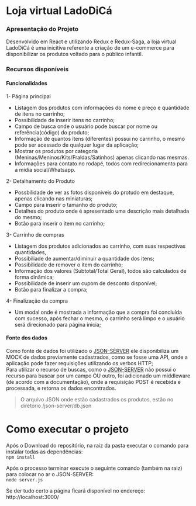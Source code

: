 # Loja virtual LadoDiCá

### Apresentação do Projeto

Desenvolvido em React e utilizando Redux e Redux-Saga, a loja virtual LadoDiCá é uma inicitiva referente a criação de um e-commerce para disponibilizar os produtos voltado para o público infantil.

### Recursos disponíveis

#### Funcionalidades

1- Página principal

- Listagem dos produtos com informações do nome e preço e quantidade de itens no carrinho;
- Possibilidade de inserir itens no carrinho;
- Campo de busca onde o usuário pode buscar por nome ou referência(código) do produto;
- Informação de quantos itens (diferentes) possui no carrinho, o mesmo pode ser acessado de qualquer lugar da aplicação;
- Mostrar os produtos por categoria (Meninas/Meninos/Kits/Fraldas/Satinhos) apenas clicando nas mesmas.
- Informações para contato no rodapé, todos com redirecionamento para a mídia social/Whatsapp.

2- Detalhamento do Produto

- Possbilidade de ver as fotos disponiveis do protudo em destaque, apenas clicando nas miniaturas;
- Campo para inserir o tamanho do produto;
- Detalhes do produto onde é apresentado uma descrição mais detalhada do mesmo;
- Botão para inserir o item no carrinho;

3- Carrinho de compras

- Listagem dos produtos adicionados ao carrinho, com suas respectivas quantidades,
- Possibiliade de aumentar/diminuir a quantidade dos itens;
- Possibilidade de remover o item do carrinho;
- Informação dos valores (Subtotal/Total Geral), todos são calculados de forma dinâmica;
- Possibilidade de inserir um cupom de desconto disponível;
- Botão para finalizar a compra;

4- Finalização da compra

- Um modal onde é mostrada a informação que a compra foi concluída com sucesso, após fechar o mesmo, o carrinho será limpo e o usuário será direcionado para página inicia;

#### Fonte dos dados

Como fonte de dados foi utilizado o [JSON-SERVER](https://github.com/typicode/json-server) ele disponibiliza um MOCK de dados previamente cadastrados, como se fosse uma API, onde a aplicação pode fazer requisições utilizando os verbos HTTP; </br>
Para utilizar o recurso de buscas, como o [JSON-SERVER](https://github.com/typicode/json-server) não possui o recurso para buscar por um campo OU outro, foi adicionado um middleware (de acordo com a documentação), onde a requisição POST é recebida e processada, e retorna os dados encontrados.

> O arquivo JSON onde estão cadastrados os produtos, estão no diretório /json-server/db.json

# Como executar o projeto

Após o Download do repositório, na raiz da pasta executar o comando para instalar todas as dependências: </br>
`npm install`

Após o processo terminar execute o seguinte comando (também na raiz) para colocar no ar o JSON-SERVER:</br>
`node server.js`

Se der tudo certo a página ficará disponível no endereço: http://localhost:3000/
